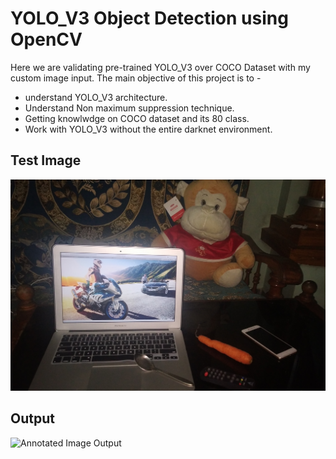 # YOLO_V3 Object Detection using OpenCV

Here we are validating pre-trained YOLO_V3 over COCO Dataset with my custom image input.
The main objective of this project is to -
*	understand YOLO_V3 architecture.
*	Understand Non maximum suppression technique.
*	Getting knowlwdge on COCO dataset and its 80 class.
*	Work with YOLO_V3 without the entire darknet environment.

## Test Image

![Image with multiple objects](https://github.com/rohitrnath/YOLO_V3-Object-Detection-using-OpenCV/blob/master/test2.jpg)

## Output

![Annotated Image Output](https://github.com/rohitrnath/YOLO_V3-Object-Detection-using-OpenCV/blob/master/test2_detected.jpg)